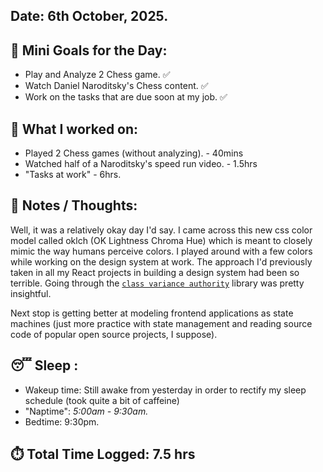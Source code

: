 ## Date: 6th October, 2025.

## 🎯 Mini Goals for the Day:
- Play and Analyze 2 Chess game. ✅
- Watch Daniel Naroditsky's Chess content. ✅
- Work on the tasks that are due soon at my job. ✅
## 📖 What I worked on:
- Played 2 Chess games (without analyzing). - 40mins
- Watched half of a Naroditsky's speed run video. - 1.5hrs
- "Tasks at work" - 6hrs.
## 📝 Notes / Thoughts:
Well, it was a relatively okay day I'd say. I came across this new css color model called oklch (OK Lightness Chroma Hue) which is meant to closely mimic the way humans perceive colors. I played around with a few colors while working on the design system at work. The approach I'd previously taken in all my React projects in building a design system had been so terrible. Going through the [`class variance authority`](https://cva.style/docs) library was pretty insightful. 

Next stop is getting better at modeling frontend applications as state machines (just more practice with state management and reading source code of popular open source projects, I suppose).
## 😴 Sleep :
- Wakeup time: Still awake from yesterday in order to rectify my sleep schedule (took quite a bit of caffeine)
- "Naptime": _5:00am - 9:30am._
- Bedtime: 9:30pm.
## ⏱️ Total Time Logged:  7.5 hrs